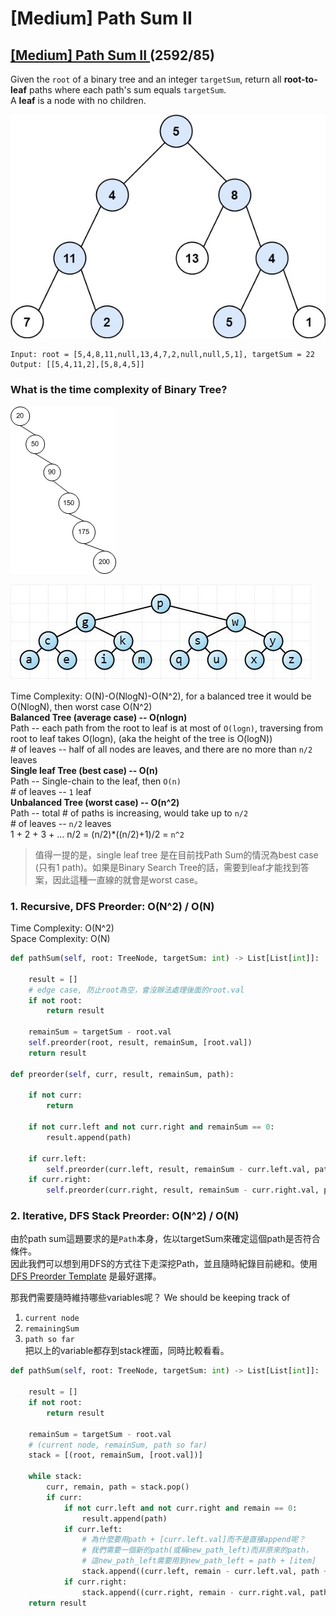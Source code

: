 # \[Medium\] Path Sum II

## [\[Medium\] Path Sum II ](https://leetcode.com/problems/path-sum-ii/)                  \(2592/85\)

Given the `root` of a binary tree and an integer `targetSum`, return all **root-to-leaf** paths where each path's sum equals `targetSum`.  
A **leaf** is a node with no children.

![](../../.gitbook/assets/image%20%2833%29.png)



```text
Input: root = [5,4,8,11,null,13,4,7,2,null,null,5,1], targetSum = 22
Output: [[5,4,11,2],[5,8,4,5]]
```

### What is the time complexity of Binary Tree?

![single leaf tree](../../.gitbook/assets/image%20%2834%29.png)



![complete balanced tree](../../.gitbook/assets/image%20%2835%29.png)

Time Complexity: O\(N\)-O\(NlogN\)-O\(N^2\), for a balanced tree it would be O\(NlogN\), then worst case O\(N^2\)  
**Balanced Tree \(average case\)  -- O\(nlogn\)**  
Path -- each path from the root to leaf is at most of `O(logn)`, traversing from root to leaf takes O\(logn\), \(aka the height of the tree is O\(logN\)\)  
\# of leaves -- half of all nodes are leaves, and there are no more than `n/2` leaves  
**Single leaf Tree  \(best case\)  -- O\(n\)**  
Path -- Single-chain to the leaf, then `O(n)`  
\# of leaves -- `1` leaf  
**Unbalanced Tree \(worst case\)  -- O\(n^2\)**  
Path -- total \# of paths is increasing, would take up to `n/2`   
\# of leaves -- `n/2` leaves  
1 + 2 + 3 + ... n/2 = \(n/2\)\*\(\(n/2\)+1\)/2 = `n^2`

> 值得一提的是，single leaf tree 是在目前找Path Sum的情況為best case \(只有1 path\)。如果是Binary Search Tree的話，需要到leaf才能找到答案，因此這種一直線的就會是worst case。

### 1. Recursive, DFS Preorder: O\(N^2\) / O\(N\)

Time Complexity: O\(N^2\)  
Space Complexity: O\(N\)

```python
def pathSum(self, root: TreeNode, targetSum: int) -> List[List[int]]:

    result = []
    # edge case, 防止root為空，會沒辦法處理後面的root.val
    if not root:
        return result

    remainSum = targetSum - root.val
    self.preorder(root, result, remainSum, [root.val])
    return result

def preorder(self, curr, result, remainSum, path):

    if not curr:
        return

    if not curr.left and not curr.right and remainSum == 0:
        result.append(path)

    if curr.left:
        self.preorder(curr.left, result, remainSum - curr.left.val, path + [curr.left.val])
    if curr.right:
        self.preorder(curr.right, result, remainSum - curr.right.val, path + [curr.right.val])
```

### 2. Iterative, DFS Stack Preorder: O\(N^2\) / O\(N\) 

由於path sum這題要求的是`Path`本身，佐以targetSum來確定這個path是否符合條件。  
因此我們可以想到用DFS的方式往下走深挖Path，並且隨時紀錄目前總和。使用 [DFS Preorder Template](https://app.gitbook.com/@iscolectivo/s/algonote/shu-ju-jie-gou/binary-tree) 是最好選擇。  
  
那我們需要隨時維持哪些variables呢？ We should be keeping track of    
1. `current node`  
2. `remainingSum`  
3. `path so far`  
把以上的variable都存到stack裡面，同時比較看看。

```python
def pathSum(self, root: TreeNode, targetSum: int) -> List[List[int]]:

    result = []
    if not root:
        return result

    remainSum = targetSum - root.val
    # (current node, remainSum, path so far)
    stack = [(root, remainSum, [root.val])]

    while stack:
        curr, remain, path = stack.pop()
        if curr:
            if not curr.left and not curr.right and remain == 0:
                result.append(path)
            if curr.left:
                # 為什麼要用path + [curr.left.val]而不是直接append呢？
                # 我們需要一個新的path(或稱new_path_left)而非原來的path，
                # 這new_path_left需要用到new_path_left = path + [item]
                stack.append((curr.left, remain - curr.left.val, path + [curr.left.val]))
            if curr.right:
                stack.append((curr.right, remain - curr.right.val, path + [curr.right.val]))
    return result
```

